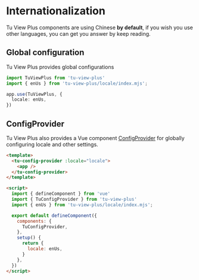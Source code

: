 # Internationalization

Tu View Plus components are using Chinese **by default**, if you wish you use other languages, you can get you answer by keep reading.

## Global configuration

Tu View Plus provides global configurations

```typescript
import TuViewPlus from 'tu-view-plus'
import { enUs } from 'tu-view-plus/locale/index.mjs';

app.use(TuViewPlus, {
  locale: enUs,
})
```

## ConfigProvider

Tu View Plus also provides a Vue component [ConfigProvider](/en-US/components/config-provider) for globally configuring locale and other settings.

```html
<template>
  <tu-config-provider :locale="locale">
    <app />
  </tu-config-provider>
</template>

<script>
  import { defineComponent } from 'vue'
  import { TuConfigProvider } from 'tu-view-plus'
  import { enUs } from 'tu-view-plus/locale/index.mjs';

  export default defineComponent({
    components: {
      TuConfigProvider,
    },
    setup() {
      return {
        locale: enUs,
      }
    },
  })
</script>
```